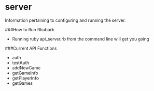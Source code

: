 server
=====

Information pertaining to configuring and running the server.

###How to Run Rhubarb

* Running ruby api_server.rb from the command line will get you going

###Current API Functions

* auth
* testAuth
* addNewGame
* getGameInfo
* getPlayerInfo
* getGames
